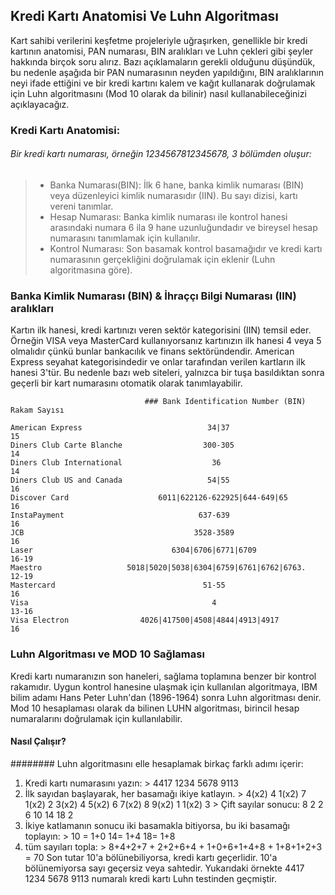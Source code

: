 ## Kredi Kartı Anatomisi Ve Luhn Algoritması
  Kart sahibi verilerini keşfetme projeleriyle uğraşırken, genellikle bir kredi kartının anatomisi, PAN numarası, BIN aralıkları ve Luhn çekleri gibi şeyler hakkında birçok soru alırız. Bazı açıklamaların gerekli olduğunu düşündük, bu nedenle aşağıda bir PAN numarasının neyden yapıldığını, BIN aralıklarının neyi ifade ettiğini ve bir kredi kartını kalem ve kağıt kullanarak doğrulamak için Luhn algoritmasını (Mod 10 olarak da bilinir) nasıl kullanabileceğinizi açıklayacağız.

### Kredi Kartı Anatomisi:
###### Bir kredi kartı numarası, örneğin 1234567812345678, 3 bölümden oluşur:

  > - Banka Numarası(BIN):  İlk 6 hane, banka kimlik numarası (BIN) veya düzenleyici kimlik numarasıdır (IIN). Bu sayı dizisi, kartı vereni tanımlar.
  > - Hesap Numarası: Banka kimlik numarası ile kontrol hanesi arasındaki numara 6 ila 9 hane uzunluğundadır ve bireysel hesap numarasını tanımlamak için kullanılır.
  > - Kontrol Numarası: Son basamak kontrol basamağıdır ve kredi kartı numarasının gerçekliğini doğrulamak için eklenir (Luhn algoritmasına göre).

### Banka Kimlik Numarası (BIN) & İhraççı Bilgi Numarası (IIN) aralıkları

  Kartın ilk hanesi, kredi kartınızı veren sektör kategorisini (IIN) temsil eder. Örneğin VISA veya MasterCard kullanıyorsanız kartınızın ilk hanesi 4 veya 5 olmalıdır çünkü bunlar bankacılık ve finans sektöründendir. American Express seyahat kategorisindedir ve onlar tarafından verilen kartların ilk hanesi 3'tür. Bu nedenle bazı web siteleri, yalnızca bir tuşa basıldıktan sonra geçerli bir kart numarasını otomatik olarak tanımlayabilir.

```
                              ### Bank Identification Number (BIN)       Rakam Sayısı
        
American Express                            34|37                            15
Diners Club Carte Blanche                  300-305                           14
Diners Club International                    36                              14
Diners Club US and Canada                   54|55                            16
Discover Card                    6011|622126-622925|644-649|65               16
InstaPayment                              637-639                            16
JCB                                      3528-3589                           16
Laser                               6304|6706|6771|6709                    16-19
Maestro                   5018|5020|5038|6304|6759|6761|6762|6763.         12-19
Mastercard                                 51-55                             16
Visa                                         4                             13-16
Visa Electron                4026|417500|4508|4844|4913|4917                 16
```

### Luhn Algoritması ve MOD 10 Sağlaması
  Kredi kartı numaranızın son haneleri, sağlama toplamına benzer bir kontrol rakamıdır. Uygun kontrol hanesine ulaşmak için kullanılan algoritmaya, IBM bilim adamı Hans Peter Luhn'dan (1896-1964) sonra Luhn algoritması denir.
  Mod 10 hesaplaması olarak da bilinen LUHN algoritması, birincil hesap numaralarını doğrulamak için kullanılabilir.

#### Nasıl Çalışır?
######## Luhn algoritmasını elle hesaplamak birkaç farklı adımı içerir:
  1. Kredi kartı numarasını yazın:
    > 4417 1234 5678 9113
  2. İlk sayıdan başlayarak, her basamağı ikiye katlayın.
    > 4(x2) 4 1(x2) 7 1(x2) 2 3(x2) 4 5(x2) 6 7(x2) 8 9(x2) 1 1(x2) 3
    > Çift sayılar sonucu: 8 2 2 6 10 14 18 2
  3. İkiye katlamanın sonucu iki basamakla bitiyorsa, bu iki basamağı toplayın:
    > 10 = 1+0 14= 1+4 18= 1+8
  4. tüm sayıları topla: 
    > 8+4+2+7 + 2+2+6+4 + 1+0+6+1+4+8 + 1+8+1+2+3 = 70
Son tutar 10'a bölünebiliyorsa, kredi kartı geçerlidir. 10'a bölünemiyorsa sayı geçersiz veya sahtedir. Yukarıdaki örnekte 4417 1234 5678 9113 numaralı kredi kartı Luhn testinden geçmiştir.
